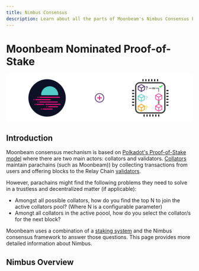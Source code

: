 ```yaml
---
title: Nimbus Consensus
description: Learn about all the parts of Moonbeam's Nimbus Consensus Framework, and how it works as part of the Polkadot's shared security model
---
```


# Moonbeam Nominated Proof-of-Stake

![Moonbeam Consensus Banner](/images/consensus/consensus-banner.png)

## Introduction

Moonbeam consensus mechanism is based on [Polkadot's Proof-of-Stake model](https://wiki.polkadot.network/docs/en/learn-consensus) where there are two main actors: collators and validators. [Collators](https://wiki.polkadot.network/docs/en/learn-collator) maintain parachains (such as Moonbeam)) by collecting transactions from users and offering blocks to the Relay Chain [validators](https://wiki.polkadot.network/docs/en/learn-validator).

However, parachains might find the following problems they need to solve in a trustless and decentralized matter (if applicable):

 - Amongst all possible collators, how do you find the top N to join the active collators pool? (Where N is a configurable parameter)
 - Amongt all collators in the active poool, how do you select the collator/s for the next block?

Moonbeam uses a combination of a [staking system](/staking/overview/) and the Nimbus consensus framework to answer those questions. This page provides more detailed information about Nimbus.

## Nimbus Overview